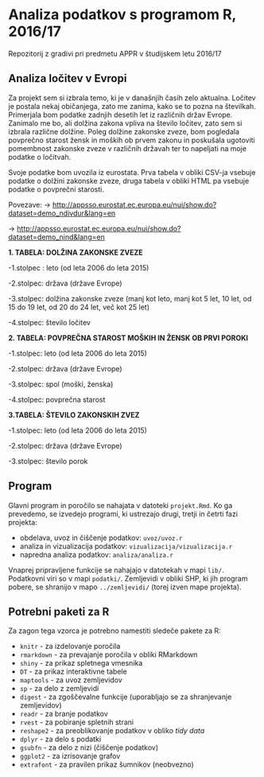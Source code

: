 # Analiza podatkov s programom R, 2016/17

Repozitorij z gradivi pri predmetu APPR v študijskem letu 2016/17

## Analiza ločitev v Evropi
Za projekt sem si izbrala temo, ki je v današnjih časih zelo aktualna. Ločitev je postala nekaj običanjega, zato me zanima, kako se to pozna na številkah. Primerjala bom podatke zadnjih desetih let iz različnih držav Evrope. Zanimalo me bo, ali  dolžina zakona vpliva na število ločitev, zato sem si izbrala različne dolžine. Poleg dolžine zakonske zveze, bom pogledala povprečno starost žensk in moških ob prvem zakonu in poskušala ugotoviti pomembnost zakonske zveze v različnih državah ter to napeljati na moje podatke o ločitvah.

Svoje podatke bom uvozila iz eurostata. Prva tabela v obliki CSV-ja vsebuje podatke o dolžini zakonske zveze, druga tabela v obliki HTML pa vsebuje podatke o povprečni starosti.

Povezave:
-> http://appsso.eurostat.ec.europa.eu/nui/show.do?dataset=demo_ndivdur&lang=en

-> http://appsso.eurostat.ec.europa.eu/nui/show.do?dataset=demo_nind&lang=en

**1. TABELA: DOLŽINA ZAKONSKE ZVEZE**

-1.stolpec : leto (od leta 2006 do leta 2015)

-2.stolpec: država (države Evrope)

-3.stolpec: dolžina zakonske zveze (manj kot leto, manj kot 5 let, 10 let, od 15 do 19 let, od 20 do 24 let, več kot 25 let)

-4.stolpec: število ločitev 

**2. TABELA: POVPREČNA STAROST MOŠKIH IN ŽENSK OB PRVI POROKI**

-1.stolpec: leto (od leta 2006 do leta 2015)

-2.stolpec: država (države Evrope)

-3.stolpec: spol (moški, ženska)

-4.stolpec: povprečna starost

**3.TABELA: ŠTEVILO ZAKONSKIH ZVEZ**

-1.stolpec: leto (od leta 2006 do leta 2015)

-2.stolpec: država (države Evrope)

-3.stolpec: število porok


## Program

Glavni program in poročilo se nahajata v datoteki `projekt.Rmd`. Ko ga prevedemo,
se izvedejo programi, ki ustrezajo drugi, tretji in četrti fazi projekta:

* obdelava, uvoz in čiščenje podatkov: `uvoz/uvoz.r`
* analiza in vizualizacija podatkov: `vizualizacija/vizualizacija.r`
* napredna analiza podatkov: `analiza/analiza.r`

Vnaprej pripravljene funkcije se nahajajo v datotekah v mapi `lib/`. Podatkovni
viri so v mapi `podatki/`. Zemljevidi v obliki SHP, ki jih program pobere, se
shranijo v mapo `../zemljevidi/` (torej izven mape projekta).

## Potrebni paketi za R

Za zagon tega vzorca je potrebno namestiti sledeče pakete za R:

* `knitr` - za izdelovanje poročila
* `rmarkdown` - za prevajanje poročila v obliki RMarkdown
* `shiny` - za prikaz spletnega vmesnika
* `DT` - za prikaz interaktivne tabele
* `maptools` - za uvoz zemljevidov
* `sp` - za delo z zemljevidi
* `digest` - za zgoščevalne funkcije (uporabljajo se za shranjevanje zemljevidov)
* `readr` - za branje podatkov
* `rvest` - za pobiranje spletnih strani
* `reshape2` - za preoblikovanje podatkov v obliko *tidy data*
* `dplyr` - za delo s podatki
* `gsubfn` - za delo z nizi (čiščenje podatkov)
* `ggplot2` - za izrisovanje grafov
* `extrafont` - za pravilen prikaz šumnikov (neobvezno)
